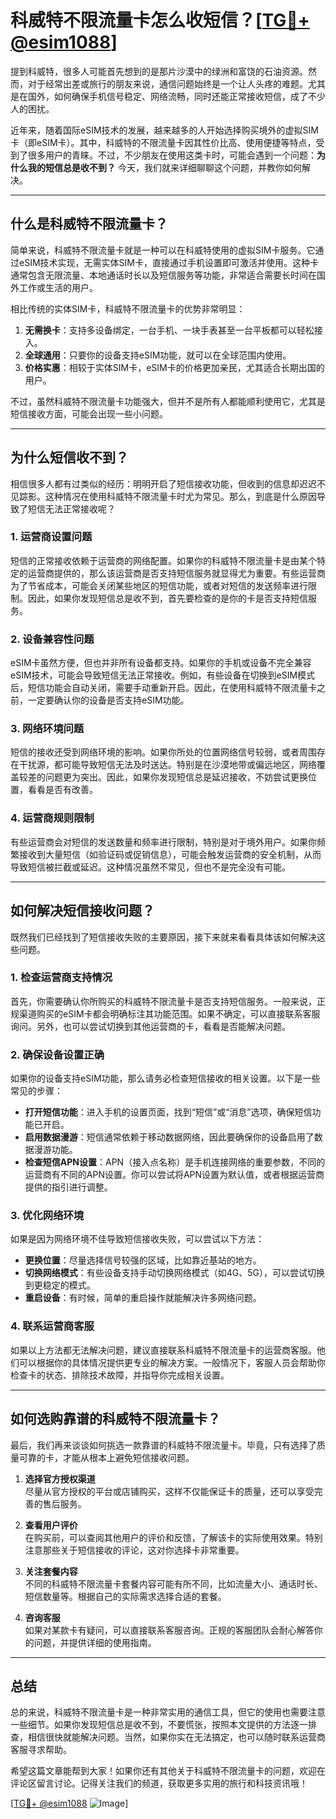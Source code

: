 # 科威特不限流量卡怎么收短信？[[TG💪+ @esim1088](https://t.me/s/esim1088)]

提到科威特，很多人可能首先想到的是那片沙漠中的绿洲和富饶的石油资源。然而，对于经常出差或旅行的朋友来说，通信问题始终是一个让人头疼的难题。尤其是在国外，如何确保手机信号稳定、网络流畅，同时还能正常接收短信，成了不少人的困扰。

近年来，随着国际eSIM技术的发展，越来越多的人开始选择购买境外的虚拟SIM卡（即eSIM卡）。其中，科威特的不限流量卡因其性价比高、使用便捷等特点，受到了很多用户的青睐。不过，不少朋友在使用这类卡时，可能会遇到一个问题：**为什么我的短信总是收不到？** 今天，我们就来详细聊聊这个问题，并教你如何解决。

---

## **什么是科威特不限流量卡？**

简单来说，科威特不限流量卡就是一种可以在科威特使用的虚拟SIM卡服务。它通过eSIM技术实现，无需实体SIM卡，直接通过手机设置即可激活并使用。这种卡通常包含无限流量、本地通话时长以及短信服务等功能，非常适合需要长时间在国外工作或生活的用户。

相比传统的实体SIM卡，科威特不限流量卡的优势非常明显：

1. **无需换卡**：支持多设备绑定，一台手机、一块手表甚至一台平板都可以轻松接入。
2. **全球通用**：只要你的设备支持eSIM功能，就可以在全球范围内使用。
3. **价格实惠**：相较于实体SIM卡，eSIM卡的价格更加亲民，尤其适合长期出国的用户。

不过，虽然科威特不限流量卡功能强大，但并不是所有人都能顺利使用它，尤其是短信接收方面，可能会出现一些小问题。

---

## **为什么短信收不到？**

相信很多人都有过类似的经历：明明开启了短信接收功能，但收到的信息却迟迟不见踪影。这种情况在使用科威特不限流量卡时尤为常见。那么，到底是什么原因导致了短信无法正常接收呢？

### 1. **运营商设置问题**
短信的正常接收依赖于运营商的网络配置。如果你的科威特不限流量卡是由某个特定的运营商提供的，那么该运营商是否支持短信服务就显得尤为重要。有些运营商为了节省成本，可能会关闭某些地区的短信功能，或者对短信的发送频率进行限制。因此，如果你发现短信总是收不到，首先要检查的是你的卡是否支持短信服务。

### 2. **设备兼容性问题**
eSIM卡虽然方便，但也并非所有设备都支持。如果你的手机或设备不完全兼容eSIM技术，可能会导致短信无法正常接收。例如，有些设备在切换到eSIM模式后，短信功能会自动关闭，需要手动重新开启。因此，在使用科威特不限流量卡之前，一定要确认你的设备是否支持eSIM功能。

### 3. **网络环境问题**
短信的接收还受到网络环境的影响。如果你所处的位置网络信号较弱，或者周围存在干扰源，都可能导致短信无法及时送达。特别是在沙漠地带或偏远地区，网络覆盖较差的问题更为突出。因此，如果你发现短信总是延迟接收，不妨尝试更换位置，看看是否有改善。

### 4. **运营商规则限制**
有些运营商会对短信的发送数量和频率进行限制，特别是对于境外用户。如果你频繁接收到大量短信（如验证码或促销信息），可能会触发运营商的安全机制，从而导致短信被拦截或延迟。这种情况虽然不常见，但也不是完全没有可能。

---

## **如何解决短信接收问题？**

既然我们已经找到了短信接收失败的主要原因，接下来就来看看具体该如何解决这些问题。

### 1. **检查运营商支持情况**
首先，你需要确认你所购买的科威特不限流量卡是否支持短信服务。一般来说，正规渠道购买的eSIM卡都会明确标注其功能范围。如果不确定，可以直接联系客服询问。另外，也可以尝试切换到其他运营商的卡，看看是否能解决问题。

### 2. **确保设备设置正确**
如果你的设备支持eSIM功能，那么请务必检查短信接收的相关设置。以下是一些常见的步骤：

- **打开短信功能**：进入手机的设置页面，找到“短信”或“消息”选项，确保短信功能已开启。
- **启用数据漫游**：短信通常依赖于移动数据网络，因此要确保你的设备启用了数据漫游功能。
- **检查短信APN设置**：APN（接入点名称）是手机连接网络的重要参数，不同的运营商有不同的APN设置。你可以尝试将APN设置为默认值，或者根据运营商提供的指引进行调整。

### 3. **优化网络环境**
如果是因为网络环境不佳导致短信接收失败，可以尝试以下方法：

- **更换位置**：尽量选择信号较强的区域，比如靠近基站的地方。
- **切换网络模式**：有些设备支持手动切换网络模式（如4G、5G），可以尝试切换到更稳定的模式。
- **重启设备**：有时候，简单的重启操作就能解决许多网络问题。

### 4. **联系运营商客服**
如果以上方法都无法解决问题，建议直接联系科威特不限流量卡的运营商客服。他们可以根据你的具体情况提供更专业的解决方案。一般情况下，客服人员会帮助你检查卡的状态、排除技术故障，并指导你完成相关设置。

---

## **如何选购靠谱的科威特不限流量卡？**

最后，我们再来谈谈如何挑选一款靠谱的科威特不限流量卡。毕竟，只有选择了质量可靠的卡，才能从根本上避免短信接收问题。

1. **选择官方授权渠道**  
   尽量从官方授权的平台或店铺购买，这样不仅能保证卡的质量，还可以享受完善的售后服务。

2. **查看用户评价**  
   在购买前，可以查阅其他用户的评价和反馈，了解该卡的实际使用效果。特别注意那些关于短信接收的评论，这对你选择卡非常重要。

3. **关注套餐内容**  
   不同的科威特不限流量卡套餐内容可能有所不同，比如流量大小、通话时长、短信数量等。根据自己的实际需求选择合适的套餐。

4. **咨询客服**  
   如果对某款卡有疑问，可以直接联系客服咨询。正规的客服团队会耐心解答你的问题，并提供详细的使用指南。

---

## 总结

总的来说，科威特不限流量卡是一种非常实用的通信工具，但它的使用也需要注意一些细节。如果你发现短信总是收不到，不要慌张，按照本文提供的方法逐一排查，相信很快就能解决问题。当然，如果你实在无法搞定，也可以随时联系运营商客服寻求帮助。

希望这篇文章能帮到大家！如果你还有其他关于科威特不限流量卡的问题，欢迎在评论区留言讨论。记得关注我们的频道，获取更多实用的旅行和科技资讯哦！

[[TG💪+ @esim1088](https://t.me/s/esim1088) ![Image](https://i.postimg.cc/4NQfJmqS/Snipaste-2025-05-13-00-14-12.png)]